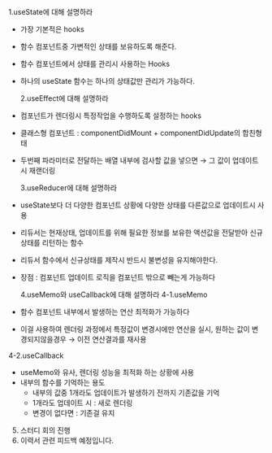 1.useState에 대해 설명하라

- 가장 기본적은 hooks
- 함수 컴포넌트중 가변적인 상태를 보유하도록 해준다.
- 함수 컴포넌트에서 상태를 관리시 사용하는 Hooks
- 하나의 useState 함수는 하나의 상태값만 관리가 가능하다.

  2.useEffect에 대해 설명하라

- 컴포넌트가 렌더링시 특정작업을 수행하도록 설정하는 hooks
- 클래스형 컴포넌트 : componentDidMount + componentDidUpdate의 합친형태
- 두번째 파라미터로 전달하는 배열 내부에 검사할 값을 넣으면 → 그 값이 업데이트시 재랜더링

  3.useReducer에 대해 설명하라

- useState보다 더 다양한 컴포넌트 상황에 다양한 상태를 다른값으로 업데이트시 사용
- 리듀서는 현재상태, 업데이트를 위해 필요한 정보를 보유한 액션값을 전달받아 신규상태를 리턴하는 함수
- 리듀서 함수에서 신규상태를 제작시 반드시 불변성을 유지해야한다.
- 장점 : 컴포넌트 업데이트 로직을 컴포넌트 밖으로 빼는게 가능하다

  4.useMemo와 useCallback에 대해 설명하라
  4-1.useMemo

- 함수 컴포넌트 내부에서 발생하는 연산 최적화가 가능하다
- 이걸 사용하여 렌더링 과정에서 특정값이 변경시에만 연산을 실시, 원하는 값이 변경되지않을경우 → 이전 연산결과를 재사용

4-2.useCallback

- useMemo와 유사, 렌더링 성능을 최적화 하는 상황에 사용
- 내부의 함수를 기억하는 용도
  - 내부의 값중 1개라도 업데이트가 발생하기 전까지 기존값을 기억
  - 1개라도 업데이트 시 : 새로 렌더링
  - 변경이 없다면 : 기존걸 유지

5. 스터디 회의 진행
6. 이력서 관련 피드백 예정입니다.
